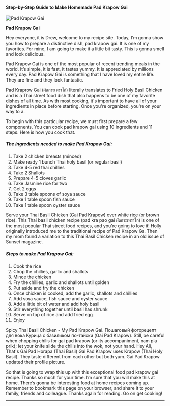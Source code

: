             

#### Step-by-Step Guide to Make Homemade Pad Krapow Gai

![Pad Krapow Gai](https://img-global.cpcdn.com/recipes/d2f5b7404c087edc/751x532cq70/pad-krapow-gai-recipe-main-photo.jpg)

**Pad Krapow Gai**

Hey everyone, it is Drew, welcome to my recipe site. Today, I’m gonna show you how to prepare a distinctive dish, pad krapow gai. It is one of my favorites. For mine, I am going to make it a little bit tasty. This is gonna smell and look delicious.

Pad Krapow Gai is one of the most popular of recent trending meals in the world. It’s simple, it is fast, it tastes yummy. It is appreciated by millions every day. Pad Krapow Gai is something that I have loved my entire life. They are fine and they look fantastic.

Pad Kraprow Gai (ผัดกระเพราไก่) literally translates to Fried Holy Basil Chicken and is a Thai street food dish that also happens to be one of my favorite dishes of all time. As with most cooking, it's important to have all of your ingredients in place before starting. Once you're organized, you're on your way to a.

To begin with this particular recipe, we must first prepare a few components. You can cook pad krapow gai using 10 ingredients and 11 steps. Here is how you cook that.

##### The ingredients needed to make Pad Krapow Gai:

1.  Take 2 chicken breasts (minced)
2.  Make ready 1 bunch Thai holy basil (or regular basil)
3.  Take 4-5 red thai chillies
4.  Take 2 Shallots
5.  Prepare 4-5 cloves garlic
6.  Take Jasmine rice for two
7.  Get 2 eggs
8.  Take 3 table spoons of soya sauce
9.  Take 1 table spoon fish sauce
10.  Take 1 table spoon oyster sauce

Serve your Thai Basil Chicken (Gai Pad Krapow) over white rice (or brown rice). This Thai basil chicken recipe (pad kra pao gai ผัดกระเพราไก่) is one of the most popular Thai street food recipes, and you're going to love it! Holly originally introduced me to the traditional recipe of Pad Krapow Ga. Then my mom found a variation to this Thai Basil Chicken recipe in an old issue of Sunset magazine.

##### Steps to make Pad Krapow Gai:

1.  Cook the rice
2.  Chop the chillies, garlic and shallots
3.  Mince the chicken
4.  Fry the chillies, garlic and shallots until golden
5.  Put aside and fry the chicken
6.  Once chicken is cooked, add the garlic, shallots and chillies
7.  Add soya sauce, fish sauce and oyster sauce
8.  Add a little bit of water and add holy basil
9.  Stir everything together until basil has shrunk
10.  Serve on top of rice and add fried egg
11.  Enjoy

Spicy Thai Basil Chicken - My Pad Krapow Gai. Пошаговый фоторецепт для вока Курица с базиликом по-тайски (Gai Pad Krapow). Still, be careful when chopping chilis for gai pad krapow (or its accompaniment, nam pla prik); let your knife slide the chilis into the wok, not your hand. Hey Ali, That's Gai Pad Horapa (Thai Basil) Gai Pad Krapow uses Krapow (Thai Holy Basil). They taste different from each other but both yum. Gai Pad Krapow updated their profile picture.

So that is going to wrap this up with this exceptional food pad krapow gai recipe. Thanks so much for your time. I’m sure that you will make this at home. There’s gonna be interesting food at home recipes coming up. Remember to bookmark this page on your browser, and share it to your family, friends and colleague. Thanks again for reading. Go on get cooking!

* * *